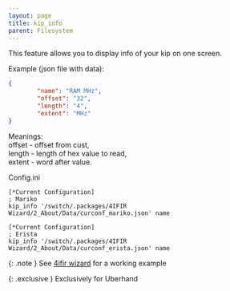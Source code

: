 ```yaml
---
layout: page
title: kip_info
parent: Filesystem
---
```

This feature allows you to display info of your kip on one screen. 

Example (json file with data):
```json
{
		"name": "RAM MHz",
		"offset": "32",
		"length": "4",
		"extent": "MHz"
}
```
Meanings: \
offset - offset from cust, \
length - length of hex value to read, \
extent - word after value.

Config.ini
```
[*Current Configuration]
; Mariko
kip_info '/switch/.packages/4IFIR Wizard/2_About/Data/curconf_mariko.json' name

[*Current Configuration]
; Erista
kip_info '/switch/.packages/4IFIR Wizard/2_About/Data/curconf_erista.json' name

```








{: .note }
See [4ifir wizard](https://github.com/efosamark/4IFIR-Wizard) for a working example

{: .exclusive }
Exclusively for Uberhand
